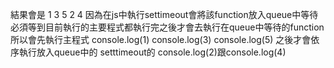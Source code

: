 結果會是
1
3
5
2
4
因為在js中執行settimeout會將該function放入queue中等待
必須等到目前執行的主要程式都執行完之後才會去執行在queue中等待的function
所以會先執行主程式 console.log(1) console.log(3) console.log(5)
之後才會依序執行放入queue中的 setttimeout的 console.log(2)跟console.log(4)
